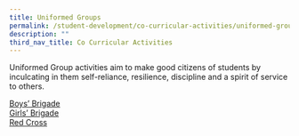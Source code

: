 ```yaml
---
title: Uniformed Groups
permalink: /student-development/co-curricular-activities/uniformed-groups/
description: ""
third_nav_title: Co Curricular Activities
---
```

Uniformed Group activities aim to make good citizens of students by inculcating in them self-reliance, resilience, discipline and a spirit of service to others.

[Boys’ Brigade](/files/CCA2023/bb-infographic_final2023.pdf) <br>
[Girls’ Brigade](/files/CCA2023/girls-brigade-infographic.pdf) <br>
[Red Cross](/files/CCA2023/red-cross-2023.pdf)<br>